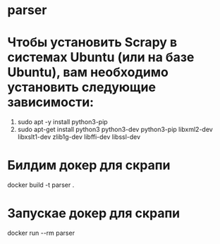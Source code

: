 # parser
# Чтобы установить Scrapy в системах Ubuntu (или на базе Ubuntu), вам необходимо установить следующие зависимости: 
1. sudo apt -y install python3-pip
2. sudo apt-get install python3 python3-dev python3-pip libxml2-dev libxslt1-dev zlib1g-dev libffi-dev libssl-dev

# Билдим докер для скрапи
docker build -t parser .
# Запускае докер для скрапи
docker run --rm parser


